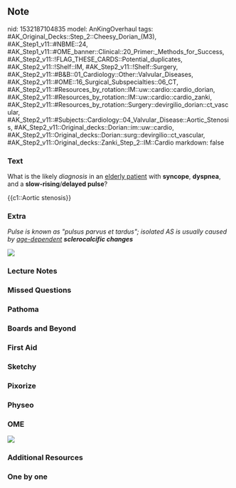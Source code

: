 ## Note
nid: 1532187104835
model: AnKingOverhaul
tags: #AK_Original_Decks::Step_2::Cheesy_Dorian_(M3), #AK_Step1_v11::#NBME::24, #AK_Step1_v11::#OME_banner::Clinical::20_Primer:_Methods_for_Success, #AK_Step2_v11::!FLAG_THESE_CARDS::Potential_duplicates, #AK_Step2_v11::!Shelf::IM, #AK_Step2_v11::!Shelf::Surgery, #AK_Step2_v11::#B&B::01_Cardiology::Other::Valvular_Diseases, #AK_Step2_v11::#OME::16_Surgical_Subspecialties::06_CT, #AK_Step2_v11::#Resources_by_rotation::IM::uw::cardio::cardio_dorian, #AK_Step2_v11::#Resources_by_rotation::IM::uw::cardio::cardio_zanki, #AK_Step2_v11::#Resources_by_rotation::Surgery::devirgilio_dorian::ct_vascular, #AK_Step2_v11::#Subjects::Cardiology::04_Valvular_Disease::Aortic_Stenosis, #AK_Step2_v11::Original_decks::Dorian::im::uw::cardio, #AK_Step2_v11::Original_decks::Dorian::surg::devirgilio::ct_vascular, #AK_Step2_v11::Original_decks::Zanki_Step_2::IM::Cardio
markdown: false

### Text
What is the likely <i>diagnosis</i> in an <u>elderly patient</u>
with <b>syncope</b>, <b>dyspnea</b>, and a
<b>slow-rising</b>/<b>delayed pulse</b>?
<div>
  {{c1::Aortic stenosis}}
</div>

### Extra
<i>Pulse is known as "pulsus parvus et tardus"; isolated AS is
usually caused by <u>age-dependent</u> <b>sclerocalcific
changes</b></i>
<div><img src="paste-2050271358222337.jpg"></div>

### Lecture Notes


### Missed Questions


### Pathoma


### Boards and Beyond


### First Aid


### Sketchy


### Pixorize


### Physeo


### OME
<div class="ome-widget">
  <a href="https://onlinemeded.org/spa/surgery?ref=anki"><img src=
  "_OME_AnkiFlashcards_Topic_5.png"></a>
</div>

### Additional Resources


### One by one

